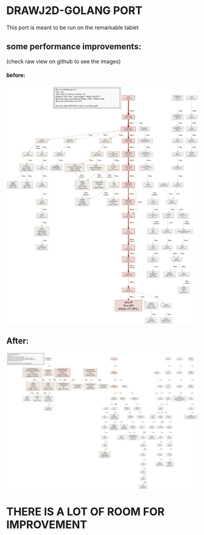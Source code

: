 # DRAWJ2D-GOLANG PORT

This port is meant to be run on the remarkable tablet 

## some performance improvements:

(check raw view on github to see the images)
#### before:
![alt text](remarkablepage/bench/cpu.svg)

## After:
![alt text](remarkablepage/bench/cpu-post-custom-lib.svg)

# THERE IS A LOT OF ROOM FOR IMPROVEMENT